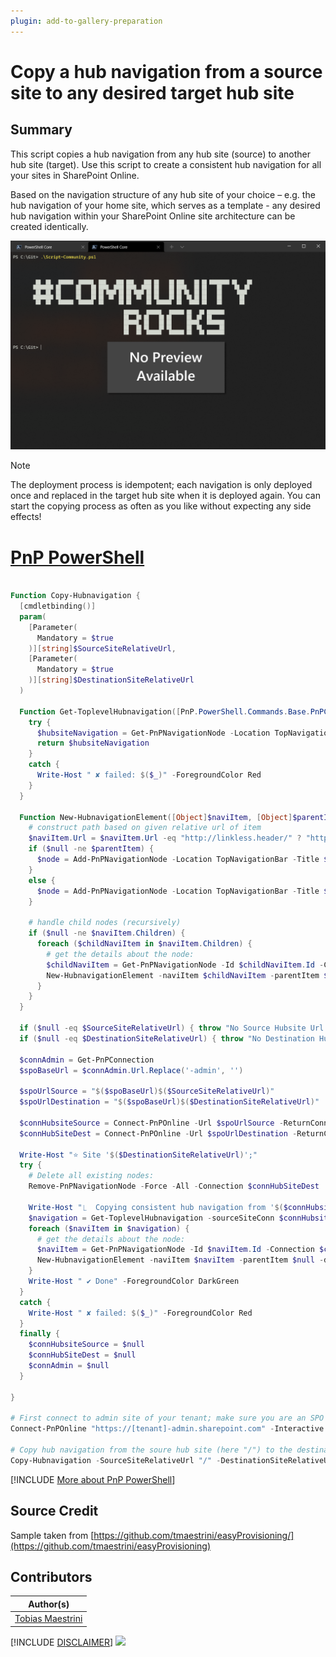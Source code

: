 ```yaml
---
plugin: add-to-gallery-preparation
---
```


# Copy a hub navigation from a source site to any desired target hub site

## Summary

This script copies a hub navigation from any hub site (source) to another hub site (target). Use this script to create a consistent hub navigation for all your sites in SharePoint Online.

Based on the navigation structure of any hub site of your choice – e.g. the hub navigation of your home site, which serves as a template - any desired hub navigation within your SharePoint Online site architecture can be created identically.

![Example Screenshot](assets/example.png)

> [!NOTE]
> The deployment process is idempotent; each navigation is only deployed once and replaced in the target hub site when it is deployed again. You can start the copying process as often as you like without expecting any side effects!


# [PnP PowerShell](#tab/pnpps)

```powershell

Function Copy-Hubnavigation {
  [cmdletbinding()]
  param(
    [Parameter(
      Mandatory = $true
    )][string]$SourceSiteRelativeUrl,
    [Parameter(
      Mandatory = $true
    )][string]$DestinationSiteRelativeUrl
  )

  Function Get-ToplevelHubnavigation([PnP.PowerShell.Commands.Base.PnPConnection]$sourceSiteConn) {
    try {
      $hubsiteNavigation = Get-PnPNavigationNode -Location TopNavigationBar -Connection $sourceSiteConn
      return $hubsiteNavigation
    }
    catch {
      Write-Host " ✘ failed: $($_)" -ForegroundColor Red
    }
  }

  Function New-HubnavigationElement([Object]$naviItem, [Object]$parentItem, [PnP.PowerShell.Commands.Base.PnPConnection]$destSiteConn, [PnP.PowerShell.Commands.Base.PnPConnection]$sourceSiteConn) {
    # construct path based on given relative url of item
    $naviItem.Url = $naviItem.Url -eq "http://linkless.header/" ? "http://linkless.header/" : ($naviItem.Url.StartsWith("https://") ? $naviItem.Url : "$($naviItem.Context.Url)$($naviItem.Url.TrimStart('/'))")
    if ($null -ne $parentItem) {
      $node = Add-PnPNavigationNode -Location TopNavigationBar -Title $naviItem.Title -Url $naviItem.Url -Parent $parentItem.Id -Connection $destSiteConn
    }
    else { 
      $node = Add-PnPNavigationNode -Location TopNavigationBar -Title $naviItem.Title -Url $naviItem.Url -Connection $destSiteConn 
    }
    
    # handle child nodes (recursively)
    if ($null -ne $naviItem.Children) {
      foreach ($childNaviItem in $naviItem.Children) {
        # get the details about the node:
        $childNaviItem = Get-PnPNavigationNode -Id $childNaviItem.Id -Connection $connHubsiteSource
        New-HubnavigationElement -naviItem $childNaviItem -parentItem $node -destSiteConn $destSiteConn
      }
    }
  }

  if ($null -eq $SourceSiteRelativeUrl) { throw "No Source Hubsite Url provided" }
  if ($null -eq $DestinationSiteRelativeUrl) { throw "No Destination Hubsite Url provided" }

  $connAdmin = Get-PnPConnection
  $spoBaseUrl = $connAdmin.Url.Replace('-admin', '')

  $spoUrlSource = "$($spoBaseUrl)$($SourceSiteRelativeUrl)"
  $spoUrlDestination = "$($spoBaseUrl)$($DestinationSiteRelativeUrl)"

  $connHubsiteSource = Connect-PnPOnline -Url $spoUrlSource -ReturnConnection -Interactive
  $connHubSiteDest = Connect-PnPOnline -Url $spoUrlDestination -ReturnConnection -Interactive

  Write-Host "⭐️ Site '$($DestinationSiteRelativeUrl)';"
  try {
    # Delete all existing nodes:
    Remove-PnPNavigationNode -Force -All -Connection $connHubSiteDest

    Write-Host "⎿  Copying consistent hub navigation from '$($connHubsiteSource.Url)': " -NoNewline
    $navigation = Get-ToplevelHubnavigation -sourceSiteConn $connHubsiteSource
    foreach ($naviItem in $navigation) {
      # get the details about the node:
      $naviItem = Get-PnPNavigationNode -Id $naviItem.Id -Connection $connHubsiteSource 
      New-HubnavigationElement -naviItem $naviItem -parentItem $null -destSiteConn $connHubSiteDest -sourceSiteConn $connHubsiteSource
    }
    Write-Host " ✔︎ Done" -ForegroundColor DarkGreen
  }
  catch {
    Write-Host " ✘ failed: $($_)" -ForegroundColor Red
  }
  finally {
    $connHubsiteSource = $null
    $connHubSiteDest = $null
    $connAdmin = $null
  }

}

# First connect to admin site of your tenant; make sure you are an SPO Admin:
Connect-PnPOnline "https://[tenant]-admin.sharepoint.com" -Interactive

# Copy hub navigation from the soure hub site (here "/") to the destination hub site (here "/sites/LearningHub"):
Copy-Hubnavigation -SourceSiteRelativeUrl "/" -DestinationSiteRelativeUrl "/sites/LearningHub"
```
[!INCLUDE [More about PnP PowerShell](../../docfx/includes/MORE-PNPPS.md)]


## Source Credit

Sample taken from [https://github.com/tmaestrini/easyProvisioning/](https://github.com/tmaestrini/easyProvisioning)

## Contributors

| Author(s) |
|-----------|
| [Tobias Maestrini](https://github.com/tmaestrini)|


[!INCLUDE [DISCLAIMER](../../docfx/includes/DISCLAIMER.md)]
<img src="https://m365-visitor-stats.azurewebsites.net/script-samples/scripts/template-script-submission" aria-hidden="true" />